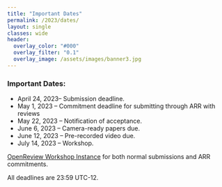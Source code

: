 ```yaml
---
title: "Important Dates"
permalink: /2023/dates/
layout: single
classes: wide
header:
  overlay_color: "#000"
  overlay_filter: "0.1"
  overlay_image: /assets/images/banner3.jpg
---
```


### Important Dates:

* April 24, 2023– Submission deadline.
* May 1, 2023 – Commitment deadline for submitting through ARR with reviews
* May 22, 2023 – Notification of acceptance.
* June 6, 2023 – Camera-ready papers due.
* June 12, 2023 – Pre-recorded video due.
* July 14, 2023 – Workshop.

[OpenReview Workshop Instance](https://openreview.net/group?id=aclweb.org/ACL/2023/Workshop/WASSA) for both normal submissions and ARR commitments.


All deadlines are 23:59 UTC-12.
